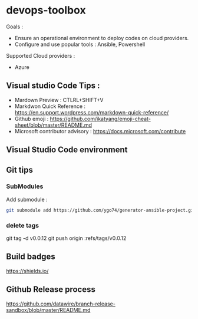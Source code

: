 # devops-toolbox

Goals :
* Ensure an operational environment to deploy codes on cloud providers.
* Configure and use popular tools : Ansible, Powershell

Supported Cloud providers :
* Azure



## Visual studio Code Tips :
* Mardown Preview : CTLRL+SHIFT+V
* Markdwon Quick Reference : https://en.support.wordpress.com/markdown-quick-reference/
* Github emoji : https://github.com/ikatyang/emoji-cheat-sheet/blob/master/README.md
* Microsoft contributor advisory : https://docs.microsoft.com/contribute

## Visual Studio Code environment


## Git tips

### SubModules
Add submodule :
```bash
git submodule add https://github.com/ygo74/generator-ansible-project.git
```

### delete tags
git tag -d v0.0.12
git push origin :refs/tags/v0.0.12

## Build badges
https://shields.io/

## Github Release process
https://github.com/datawire/branch-release-sandbox/blob/master/README.md